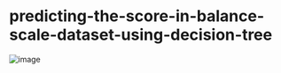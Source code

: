 


# predicting-the-score-in-balance-scale-dataset-using-decision-tree

![image](https://github.com/zelikhan/predicting-the-score-in-balance-scale-dataset-using-decision-tree/assets/114800813/644a2a81-af4a-4053-91e8-d9d9441a0b64)



